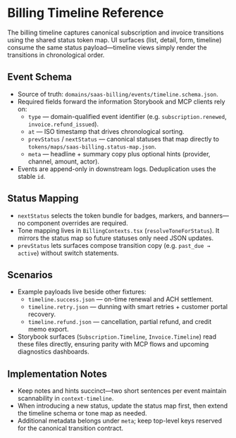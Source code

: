 # Billing Timeline Reference

The billing timeline captures canonical subscription and invoice transitions using the shared status token map. UI
surfaces (list, detail, form, timeline) consume the same status payload—timeline views simply render the transitions in
chronological order.

## Event Schema

- Source of truth: `domains/saas-billing/events/timeline.schema.json`.
- Required fields forward the information Storybook and MCP clients rely on:
  - `type` — domain-qualified event identifier (e.g. `subscription.renewed`, `invoice.refund_issued`).
  - `at` — ISO timestamp that drives chronological sorting.
  - `prevStatus` / `nextStatus` — canonical statuses that map directly to `tokens/maps/saas-billing.status-map.json`.
  - `meta` — headline + summary copy plus optional hints (provider, channel, amount, actor).
- Events are append-only in downstream logs. Deduplication uses the stable `id`.

## Status Mapping

- `nextStatus` selects the token bundle for badges, markers, and banners—no component overrides are required.
- Tone mapping lives in `BillingContexts.tsx` (`resolveToneForStatus`). It mirrors the status map so future statuses only
  need JSON updates.
- `prevStatus` lets surfaces compose transition copy (e.g. `past_due → active`) without switch statements.

## Scenarios

- Example payloads live beside other fixtures:
  - `timeline.success.json` — on-time renewal and ACH settlement.
  - `timeline.retry.json` — dunning with smart retries + customer portal recovery.
  - `timeline.refund.json` — cancellation, partial refund, and credit memo export.
- Storybook surfaces (`Subscription.Timeline`, `Invoice.Timeline`) read these files directly, ensuring parity with MCP
  flows and upcoming diagnostics dashboards.

## Implementation Notes

- Keep notes and hints succinct—two short sentences per event maintain scannability in `context-timeline`.
- When introducing a new status, update the status map first, then extend the timeline schema or tone map as needed.
- Additional metadata belongs under `meta`; keep top-level keys reserved for the canonical transition contract.
